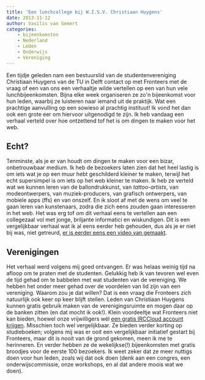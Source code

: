 ```yaml
---
title: 'Een lunchcollege bij W.I.S.V. Christiaan Huygens'
date: 2013-11-12
author: Vasilis van Gemert
categories:
    - bijeenkomsten
    - Nederland
    - Leden
    - Onderwijs
    - Vereniging
---
```


Een tijdje geleden nam een bestuurslid van de studentenvereniging Christiaan Huygens van de TU in Delft contact op met Fronteers met de vraag of een van ons een verhaaltje wilde vertellen op een van hun vele lunchbijeenkomsten. Bijna elke week organiseren ze zo'n bijeenkomst voor hun leden, waarbij ze luisteren naar iemand uit de praktijk. Wat een prachtige aanvulling op een sowieso al prachtig instituut! Ik vond het dan ook een grote eer om hiervoor uitgenodigd te zijn. Ik heb vandaag een verhaal verteld over hoe ontzettend tof het is om dingen te maken voor het web.

## Echt?

Tenminste, als je er van houdt om dingen te maken voor een bizar, onbetrouwbaar medium. Ik heb de bezoekers laten zien dat het heel lastig is om iets wat je op een muur hebt geschilderd kleiner te maken, terwijl het echt supersimpel is om iets op het web kleiner te maken. Ik heb ze verteld wat we kunnen leren van de ballondrukkunst, van _tattoo-artists_, van modeontwerpers, van muziek-producers, van grafisch ontwerpers, van mobiele apps (ffs) en van onszelf. En ik sloot af met de wens om veel te gaan leren van kunstenaars, zodra die zich eens zouden gaan interesseren in het web. Het was erg tof om dit verhaal eens te vertellen aan een collegezaal vol met jonge, briljante informatici en wiskundigen. Dit is een vergelijkbaar verhaal wat ik al eens eerder heb gehouden, dus als je er niet bij was, niet getreurd, [er is eerder eens een video van gemaakt](https://vimeo.com/78652974).

## Verenigingen

Het verhaal werd volgens mij goed ontvangen. Er was helaas weinig tijd na afloop om te praten met de studenten. Gelukkig heb ik van tevoren wel even de tijd gehad om te babbelen met wat studenten van de vereniging. We hebben het onder meer gehad over de voordelen van lid zijn van een vereniging. Waarom zou je dat willen? Dat is een vraag die Fronteers zich natuurlijk ook keer op keer blijft stellen. Leden van Christiaan Huygens kunnen gratis gebruik maken van de verenigingsruimte en mogen daar op de banken zitten (en dat mocht ik ook!). Klein voordeeltje wat Fronteers niet kan bieden, hoewel onze vrijwilligers wél [een gratis IRCCloud account krijgen](/blog/2013/11/irccloud-vrijwilligers). Misschien toch wel vergelijkbaar. Ze bieden verder korting op studieboeken; volgens mij was er ooit een vergelijkbaar initiatief gestart bij Fronteers, maar dit is nooit van de grond gekomen, meen ik me te herinneren. En verder hebben ze de wekelijkse(!) bijeenkomsten met gratis broodjes voor de eerste 100 bezoekers. Ik weet zeker dat ze meer nuttigs doen voor hun leden, zoals wij dat ook doen (denk aan een congres, een onderwijscommissie, onze workshops, en al dat andere moois wat we doen).
